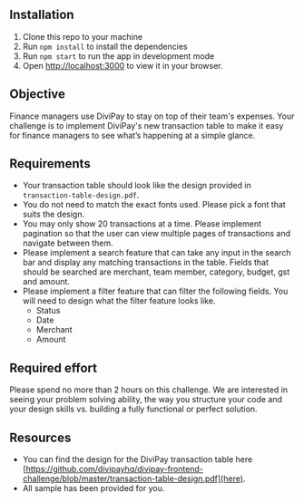## Installation

1) Clone this repo to your machine
2) Run `npm install` to install the dependencies
3) Run `npm start` to run the app in development mode
4) Open [http://localhost:3000](http://localhost:3000) to view it in your browser.

## Objective
Finance managers use DiviPay to stay on top of their team's expenses. Your challenge is to implement DiviPay's new transaction table to make it easy for finance managers to see what’s happening at a simple glance.

## Requirements
- Your transaction table should look like the design provided in `transaction-table-design.pdf`.
- You do not need to match the exact fonts used. Please pick a font that suits the design.
- You may only show 20 transactions at a time. Please implement pagination so that the user can view multiple pages of transactions and navigate between them.
- Please implement a search feature that can take any input in the search bar and display any matching transactions in the table. Fields that should be searched are merchant, team member, category, budget, gst and amount.
- Please implement a filter feature that can filter the following fields. You will need to design what the filter feature looks like.
    - Status
    - Date
    - Merchant
    - Amount

## Required effort
Please spend no more than 2 hours on this challenge. We are interested in seeing your problem solving ability, the way you structure your code and your design skills vs. building a fully functional or perfect solution.

## Resources
- You can find the design for the DiviPay transaction table here [https://github.com/divipayhq/divipay-frontend-challenge/blob/master/transaction-table-design.pdf](here).
- All sample has been provided for you.